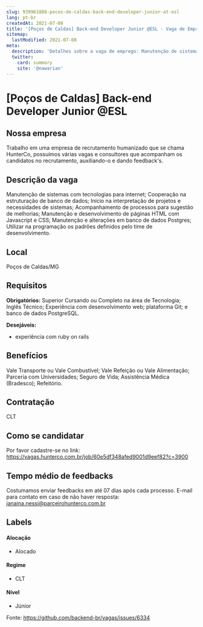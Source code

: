```yaml
---
slug: 939961808-pocos-de-caldas-back-end-developer-junior-at-esl
lang: pt-br
createdAt: 2021-07-08
title: '[Poços de Caldas] Back-end Developer Junior @ESL - Vaga de Emprego'
sitemap:
  lastModified: 2021-07-08
meta:
  description: 'Detalhes sobre a vaga de emprego: Manutenção de sistemas com tecnologias para internet; Cooperação na estruturação de banco de dados; Início na interpretação de projetos e necessidades de sistemas; Acompanhamento de processos para sugestão de melhorias; Manutenção e desenvolvimento de páginas HTML com Javascript e CSS; Manutenção e alterações em banco de dados Postgres; Utilizar na programação os padrões definidos pelo time de desenvolvimento.'
  twitter:
    card: summary
    site: '@nawarian'
---
```


# [Poços de Caldas] Back-end Developer Junior @ESL

## Nossa empresa

Trabalho em uma empresa de recrutamento humanizado que se chama HunterCo, possuímos várias vagas e consultores que acompanham os candidatos no recrutamento, auxiliando-o e dando feedback's.

## Descrição da vaga

Manutenção de sistemas com tecnologias para internet;
Cooperação na estruturação de banco de dados;
Início na interpretação de projetos e necessidades de sistemas;
Acompanhamento de processos para sugestão de melhorias;
Manutenção e desenvolvimento de páginas HTML com Javascript e CSS;
Manutenção e alterações em banco de dados Postgres;
Utilizar na programação os padrões definidos pelo time de desenvolvimento.

## Local

Poços de Caldas/MG

## Requisitos

**Obrigatórios:**
Superior Cursando ou Completo na área de Tecnologia;
Inglês Técnico;
Experiência com desenvolvimento web; plataforma Git; e banco de dados PostgreSQL.

**Desejáveis:**
- experiência com ruby on rails

## Benefícios

Vale Transporte ou Vale Combustível;
Vale Refeição ou Vale Alimentação;
Parceria com Universidades;
Seguro de Vida;
Assistência Médica (Bradesco);
Refeitório.

## Contratação

CLT

## Como se candidatar

Por favor cadastre-se no link: https://vagas.hunterco.com.br/job/60e5df348afed9001d9eef82?c=3900

## Tempo médio de feedbacks

Costumamos enviar feedbacks em até 07 dias após cada processo.
E-mail para contato em caso de não haver resposta: janaina.nessi@parceirohunterco.com.br

## Labels
#### Alocação
- Alocado

#### Regime
- CLT

#### Nível
- Júnior




Fonte: https://github.com/backend-br/vagas/issues/6334
